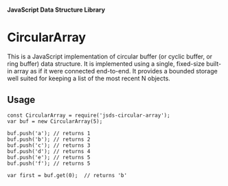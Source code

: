 #### JavaScript Data Structure Library
# CircularArray
This is a JavaScript implementation of circular buffer (or cyclic buffer, or ring buffer) data structure.
It is implemented using a single, fixed-size built-in array as if it were connected end-to-end.
It provides a bounded storage well suited for keeping a list of the most recent N objects.

## Usage

    const CircularArray = require('jsds-circular-array');
    var buf = new CircularArray(5);

    buf.push('a'); // returns 1
    buf.push('b'); // returns 2
    buf.push('c'); // returns 3
    buf.push('d'); // returns 4
    buf.push('e'); // returns 5
    buf.push('f'); // returns 5

    var first = buf.get(0);  // returns 'b'
